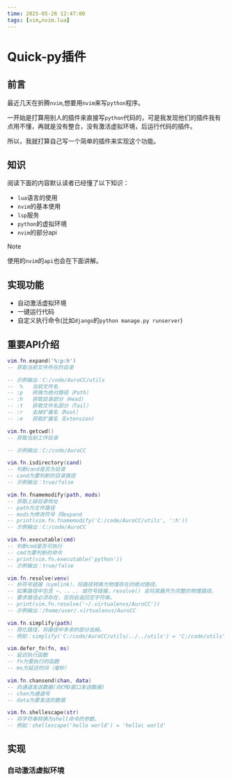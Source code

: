```yaml
---
time: 2025-05-26 12:47:00
tags: [vim,nvim.lua]
---
```


# Quick-py插件

## 前言

最近几天在折腾`nvim`,想要用`nvim`来写`python`程序。

一开始是打算用别人的插件来直接写`python`代码的，可是我发现他们的插件我有点用不懂，再就是没有整合，没有激活虚拟环境，后运行代码的插件。

所以，我就打算自己写一个简单的插件来实现这个功能。

## 知识

阅读下面的内容默认读者已经懂了以下知识：

- `lua`语言的使用
- `nvim`的基本使用
- `lsp`服务
- `python`的虚拟环境
- `nvim`的部分api

>[!NOTE]
>使用的`nvim`的`api`也会在下面讲解。

## 实现功能

- 自动激活虚拟环境
- 一键运行代码
- 自定义执行命令(比如`django`的`python manage.py runserver`)

## 重要API介绍

```lua
vim.fn.expand('%:p:h')
-- 获取当前文件所在的目录

-- 示例输出：C:/code/AuroCC/utils
--  %   当前文件名
-- :p	转换为绝对路径（Path）
-- :h	获取目录部分（Head）
-- :t	获取文件名部分（Tail）
-- :r	去掉扩展名（Root）
-- :e	获取扩展名（Extension)
```

```lua
vim.fn.getcwd()
-- 获取当前工作目录

-- 示例输出：C:/code/AuroCC
```


```lua
vim.fn.isdirectory(cand)
-- 判断cand是否为目录
-- cand为要判断的目录路径
-- 示例输出：true/false
```

```lua
vim.fn.fnamemodify(path, mods)
-- 获取上级目录地址
-- path为文件路径
-- mods为修改符号 同expand
-- print(vim.fn.fnamemodify('C:/code/AuroCC/utils', ':h'))
-- 示例输出：C:/code/AuroCC
```

```lua
vim.fn.executable(cmd)
-- 判断cmd是否可执行
-- cmd为要判断的命令
-- print(vim.fn.executable('python'))
-- 示例输出：true/false
```

```lua
vim.fn.resolve(venv)
-- 析符号链接（symlink），将路径转换为物理存在的绝对路径。
-- 如果路径中包含 ~、.、.. 或符号链接，resolve() 会将其展开为完整的物理路径。
-- 要求路径必须存在，否则会返回空字符串。
-- print(vim.fn.resolve('~/.virtualenvs/AuroCC'))
-- 示例输出：/home/user/.virtualenvs/AuroCC
```

```lua
vim.fn.simplify(path)
-- 简化路径，将路径中多余的部分去掉。
-- 例如：simplify('C:/code/AuroCC/utils/../../utils') = 'C:/code/utils'
```

```lua
vim.defer_fn(fn, ms)
-- 延迟执行函数
-- fn为要执行的函数
-- ms为延迟时间（毫秒）
```

```lua
vim.fn.chansend(chan, data)
-- 向通道发送数据(向CMD窗口发送数据)
-- chan为通道号
-- data为要发送的数据
```

```lua
vim.fn.shellescape(str)
-- 将字符串转换为shell命令的参数。
-- 例如：shellescape('hello world') = 'hello\ world'
```

## 实现

### 自动激活虚拟环境






